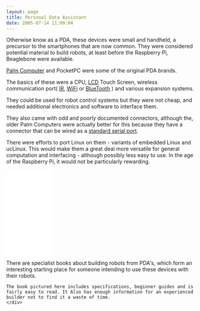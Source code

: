 ```yaml
---
layout: page
title: Personal Data Assistant
date: 2005-07-14 11:09:04
---
```

Otherwise know as a PDA, these devices were small and handheld, a precursor to the smartphones that are now common. They were considered potential material to build robots, at least before the Raspberry Pi, Beaglebone were available.

[Palm Computer](/wiki/palm_computer.html "Palm Computer") and PocketPC were some of the original PDA brands.

The basics of these were a CPU, [LCD](/wiki/lcd.html "Liquid Crystal Display") Touch Screen, wireless communication port( [IR](/wiki/ir.html "Acronym for Infra Red"), [WiFi](/wiki/wifi.html "Wireless Lan") or [BlueTooth](/wiki/bluetooth.html "Bluetooth") ) and various expansion systems.

They could be used for robot control systems but they were not cheap, and needed additional electronics and software to interface them.

They also came with odd and poorly documented connectors, although the, older Palm Computers were actually better for this because they have a connector that can be wired as a [standard serial port](/wiki/rs232.html "A serial communication standard").

There were efforts to port Linux on them - variants of embedded Linux and ucLinux. This would make them a great deal more versatile for general computation and interfacing - although possibly less easy to use. In the age of the Raspberry Pi, it would not be particularly rewarding.

<div class="media">
    <div class="media-left">
    <iframe style="width:120px;height:240px;" marginwidth="0" marginheight="0" scrolling="no" frameborder="0" src="//ws-eu.amazon-adsystem.com/widgets/q?ServiceVersion=20070822&OneJS=1&Operation=GetAdHtml&MarketPlace=GB&source=ss&ref=as_ss_li_til&ad_type=product_link&tracking_id=orionrobots-21&marketplace=amazon&region=GB&placement=0071417419&asins=0071417419&linkId=521b643817af42f39f7922352ddd575c&show_border=true&link_opens_in_new_window=true"></iframe>
    </div>
    <div class="media-body">There are specialist books about building robots from PDA's, which form an interesting starting place for someone intending to use these devices with their robots.

    The book pictured here includes specifications, beginner guides and is fairly easy to read. It Also has enough information for an experienced builder not to find it a waste of time.
    </div>
</div>
